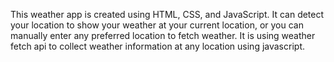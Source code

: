 This weather app is created using HTML, CSS, and JavaScript.
It can detect your location to show your weather at your current location, or you can manually enter any preferred location to fetch weather.
It is using weather fetch api to collect weather information at any location using javascript.
